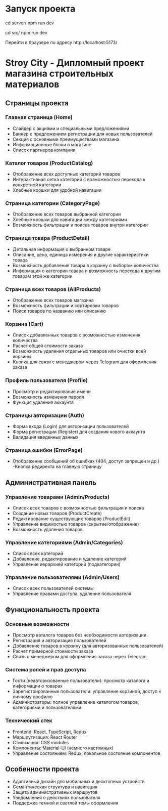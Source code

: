 # Запуск проекта

cd server/
npm run dev

cd src/
npm run dev

Перейти в браузере по адресу http://localhost:5173/

# Stroy City - Дипломный проект магазина строительных материалов

## Страницы проекта

### Главная страница (Home)

- Слайдер с акциями и специальными предложениями
- Баннер с предложением регистрации для новых пользователей
- Секция с основными преимуществами магазина
- Информационные блоки о магазине
- Список партнеров компании

### Каталог товаров (ProductCatalog)

- Отображение всех доступных категорий товаров
- Интерактивная сетка категорий с возможностью перехода к конкретной категории
- Хлебные крошки для удобной навигации

### Страница категории (CategoryPage)

- Отображение всех товаров выбранной категории
- Хлебные крошки для навигации между категориями
- Возможность фильтрации и поиска товаров внутри категории

### Страница товара (ProductDetail)

- Детальная информация о выбранном товаре
- Описание, цена, единица измерения и другие характеристики товара
- Возможность добавления товара в корзину с выбором количества
- Информация о категории товара и возможность перехода к другим товарам этой же категории

### Страница всех товаров (AllProducts)

- Отображение всех товаров магазина
- Возможность фильтрации и сортировки товаров
- Поиск товаров по названию или описанию

### Корзина (Cart)

- Список добавленных товаров с возможностью изменения количества
- Расчет общей стоимости заказа
- Возможность удаления отдельных товаров или очистки всей корзины
- Кнопка для связи с менеджером через Telegram для оформления заказа

### Профиль пользователя (Profile)

- Просмотр и редактирование имени
- Возможность изменения пароля
- Функция удаления аккаунта

### Страницы авторизации (Auth)

- Форма входа (Login) для авторизации пользователей
- Форма регистрации (Register) для создания нового аккаунта
- Валидация введенных данных

### Страница ошибки (ErrorPage)

- Отображение сообщений об ошибках (404, доступ запрещен и др.)
  -Кнопка редиректа на главную страницу

## Административная панель

### Управление товарами (Admin/Products)

- Список всех товаров с возможностью фильтрации и поиска
- Создание новых товаров (ProductCreate)
- Редактирование существующих товаров (ProductEdit)
- Управление видимостью товаров (скрытие/отображение)
- Возможность удаления товаров

### Управление категориями (Admin/Categories)

- Список всех категорий
- Добавление, редактирование и удаление категорий
- Управление иерархией категорий (подкатегории)

### Управление пользователями (Admin/Users)

- Список всех пользователей системы
- Управление правами доступа, удаление пользователя

## Функциональность проекта

### Основные возможности

- Просмотр каталога товаров без необходимости авторизации
- Регистрация и авторизация пользователей
- Добавление товаров в корзину (для авторизованных пользователей)
- Расчет примерной стоимости заказа
- Связь с менеджером для оформления заказа через Telegram

### Система ролей и прав доступа

- Гости (неавторизованные пользователи): просмотр каталога и информации о товарах
- Зарегистрированные пользователи: управление корзиной, доступ к личному профилю
- Администраторы: полное управление каталогом товаров, категориями и пользователями

### Технический стек

- Frontend: React, TypeScript, Redux
- Маршрутизация: React Router
- Стилизация: CSS modules
- Компоненты: Material-UI (немного кастомных)
- Управление состоянием: Redux, локальное состояние компонентов

## Особенности проекта

- Адаптивный дизайн для мобильных и десктопных устройств
- Семантическая структура и навигация
- Защита административных маршрутов
- Уведомления о действиях пользователя
- Поддержка темной и светлой темы оформления
